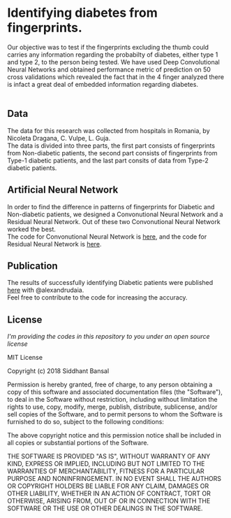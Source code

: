 # Identifying diabetes from fingerprints.

Our objective was to test if the fingerprints excluding the thumb could carries any information regarding the probabilty of diabetes, either type 1 and type 2, to the person being tested. We have used Deep Convolutional Neural Networks and obtained performance metric of prediction on 50 cross validations which revealed the fact that in the 4 finger analyzed there is infact a great deal of embedded information regarding diabetes.<br>
<br>

## Data<br>
The data for this research was collected from hospitals in Romania, by  Nicoleta Dragana, C. Vulpe, L. Guja.<br>
The data is divided into three parts, the first part consists of fingerprints from Non-diabetic patients, the second part consists of fingerprints from Type-1 diabetic patients, and the last part consits of data from Type-2 diabetic patients.

## Artificial Neural Network <br>
In order to find the difference in patterns of fingerprints for Diabetic and Non-diabetic patients, we designed a Convonutional Neural Network and a Residual Neural Network. Out of these two Convonutional Neural Network worked the best.<br>
The code for Convonutional Neural Network is [here](https://www.github.com/Sid2697/Diabetes_Research/blob/master/Type1VersusHealty.ipynb), and the code for Residual Neural Network is [here](https://github.com/Sid2697/Diabetes_Research/blob/master/ResNet%20Type1%20Vs.%20Healthy%20.ipynb).

## Publication
The results of successfully identifying Diabetic patients were published [here](https://www.researchgate.net/publication/324219743_Unexpected_Results_Embedded_Information_in_Fingerprints_Regarding_Diabetes) with @alexandrudaia.
<br>
Feel free to contribute to the code for increasing the accuracy.

## License

*I'm providing the codes in this repository to you under an open source license*

MIT License

Copyright (c) 2018 Siddhant Bansal

Permission is hereby granted, free of charge, to any person obtaining a copy
of this software and associated documentation files (the "Software"), to deal
in the Software without restriction, including without limitation the rights
to use, copy, modify, merge, publish, distribute, sublicense, and/or sell
copies of the Software, and to permit persons to whom the Software is
furnished to do so, subject to the following conditions:

The above copyright notice and this permission notice shall be included in all
copies or substantial portions of the Software.

THE SOFTWARE IS PROVIDED "AS IS", WITHOUT WARRANTY OF ANY KIND, EXPRESS OR
IMPLIED, INCLUDING BUT NOT LIMITED TO THE WARRANTIES OF MERCHANTABILITY,
FITNESS FOR A PARTICULAR PURPOSE AND NONINFRINGEMENT. IN NO EVENT SHALL THE
AUTHORS OR COPYRIGHT HOLDERS BE LIABLE FOR ANY CLAIM, DAMAGES OR OTHER
LIABILITY, WHETHER IN AN ACTION OF CONTRACT, TORT OR OTHERWISE, ARISING FROM,
OUT OF OR IN CONNECTION WITH THE SOFTWARE OR THE USE OR OTHER DEALINGS IN THE
SOFTWARE.


